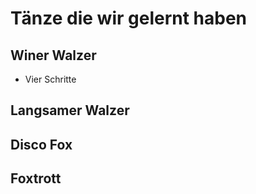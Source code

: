 Tänze die wir gelernt haben 
========================

## Winer Walzer 
- Vier Schritte 


## Langsamer Walzer 
## Disco Fox 
## Foxtrott 

